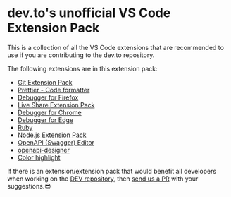 # dev.to's unofficial VS Code Extension Pack

This is a collection of all the VS Code extensions that are recommended to use if you are contributing to the dev.to repository.

The following extensions are in this extension pack:

- [Git Extension Pack](https://marketplace.visualstudio.com/items?itemName=donjayamanne.git-extension-pack)
- [Prettier - Code formatter](https://marketplace.visualstudio.com/items?itemName=esbenp.prettier-vscode)
- [Debugger for Firefox](https://marketplace.visualstudio.com/items?itemName=firefox-devtools.vscode-firefox-debug)
- [Live Share Extension Pack](https://marketplace.visualstudio.com/items?itemName=MS-vsliveshare.vsliveshare-pack)
- [Debugger for Chrome](https://marketplace.visualstudio.com/items?itemName=msjsdiag.debugger-for-chrome)
- [Debugger for Edge](https://marketplace.visualstudio.com/items?itemName=msjsdiag.debugger-for-edge)
- [Ruby](https://marketplace.visualstudio.com/items?itemName=rebornix.ruby)
- [Node.js Extension Pack](https://marketplace.visualstudio.com/items?itemName=waderyan.nodejs-extension-pack)
- [OpenAPI (Swagger) Editor](https://marketplace.visualstudio.com/items?itemName=42Crunch.vscode-openapi)
- [openapi-designer](https://marketplace.visualstudio.com/items?itemName=philosowaffle.openapi-designer)
- [Color highlight](https://marketplace.visualstudio.com/items?itemName=naumovs.color-highlight)

If there is an extension/extension pack that would benefit all developers when working on the [DEV repository](https://github.com/thepracticaldev/dev.to), then [send us a PR](https://github.com/nickytonline/dev-to-extension-pack/compare) with your suggestions.😎
